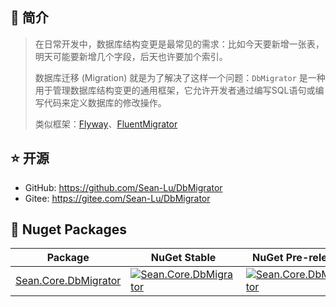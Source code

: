 ## 🌈 简介

> 在日常开发中，数据库结构变更是最常见的需求：比如今天要新增一张表，明天可能要新增几个字段，后天也许要加个索引。
>
> 数据库迁移 (Migration) 就是为了解决了这样一个问题：`DbMigrator`‌ 是一种用于管理数据库结构变更的通用框架，它允许开发者通过编写SQL语句或编写代码来定义数据库的修改操作。
>
> 类似框架：[Flyway](https://github.com/flyway/flyway)、[FluentMigrator](https://github.com/fluentmigrator/fluentmigrator)

## ⭐ 开源

- GitHub: https://github.com/Sean-Lu/DbMigrator
- Gitee: https://gitee.com/Sean-Lu/DbMigrator

## 💖 Nuget Packages

| Package                                                                       | NuGet Stable                                                                                                                              | NuGet Pre-release                                                                                                                            | Downloads                                                                                                                                  |
| ----------------------------------------------------------------------------- | ----------------------------------------------------------------------------------------------------------------------------------------- | -------------------------------------------------------------------------------------------------------------------------------------------- | ------------------------------------------------------------------------------------------------------------------------------------------ |
| [Sean.Core.DbMigrator](https://www.nuget.org/packages/Sean.Core.DbMigrator/)  | [![Sean.Core.DbMigrator](https://img.shields.io/nuget/v/Sean.Core.DbMigrator.svg)](https://www.nuget.org/packages/Sean.Core.DbMigrator/)  | [![Sean.Core.DbMigrator](https://img.shields.io/nuget/vpre/Sean.Core.DbMigrator.svg)](https://www.nuget.org/packages/Sean.Core.DbMigrator/)  | [![Sean.Core.DbMigrator](https://img.shields.io/nuget/dt/Sean.Core.DbMigrator.svg)](https://www.nuget.org/packages/Sean.Core.DbMigrator/)  |
